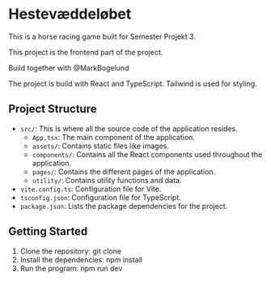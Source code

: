# Hestevæddeløbet

This is a horse racing game built for Semester Projekt 3.

This project is the frontend part of the project.

Build together with @MarkBogelund

The project is build with React and TypeScript.
Tailwind is used for styling.

## Project Structure

-   `src/`: This is where all the source code of the application resides.
    -   `App.tsx`: The main component of the application.
    -   `assets/`: Contains static files like images.
    -   `components/`: Contains all the React components used throughout the application.
    -   `pages/`: Contains the different pages of the application.
    -   `utility/`: Contains utility functions and data.
-   `vite.config.ts`: Configuration file for Vite.
-   `tsconfig.json`: Configuration file for TypeScript.
-   `package.json`: Lists the package dependencies for the project.

## Getting Started

1. Clone the repository: git clone
2. Install the dependencies: npm install
3. Run the program: npm run dev
